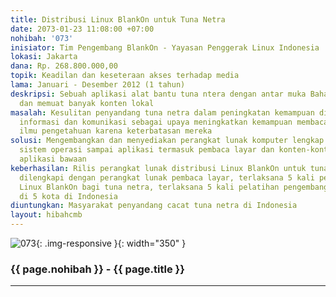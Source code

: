 ```yaml
---
title: Distribusi Linux BlankOn untuk Tuna Netra
date: 2073-01-23 11:08:00 +07:00
nohibah: '073'
inisiator: Tim Pengembang BlankOn - Yayasan Penggerak Linux Indonesia
lokasi: Jakarta
dana: Rp. 268.800.000,00
topik: Keadilan dan keseteraan akses terhadap media
lama: Januari - Desember 2012 (1 tahun)
deskripsi: Sebuah aplikasi alat bantu tuna ntera dengan antar muka Bahasa Indonesia
  dan memuat banyak konten lokal
masalah: Kesulitan penyandang tuna netra dalam peningkatan kemampuan di bidang teknologi
  informasi dan komunikasi sebagai upaya meningkatkan kemampuan membaca untuk memperoleh
  ilmu pengetahuan karena keterbatasan mereka
solusi: Mengembangkan dan menyediakan perangkat lunak komputer lengkap dari mulai
  sistem operasi sampai aplikasi termasuk pembaca layar dan konten-konten lokal serta
  aplikasi bawaan
keberhasilan: Rilis perangkat lunak distribusi Linux BlankOn untuk tuna netra yang
  dilengkapi dengan perangkat lunak pembaca layar, terlaksana 5 kali pelatihan penggunaan
  Linux BlankOn bagi tuna netra, terlaksana 5 kali pelatihan pengembangan BlankOn
  di 5 kota di Indonesia
diuntungkan: Masyarakat penyandang cacat tuna netra di Indonesia
layout: hibahcmb
---
```


![073](/static/img/hibahcmb/073.png){: .img-responsive }{: width="350" }

### {{ page.nohibah }} - {{ page.title }}

---
